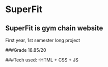 # SuperFit
## SuperFit is gym chain website
First year, 1st semester long project

###Grade
18.85/20

###Tech used:
  -HTML + CSS + JS
